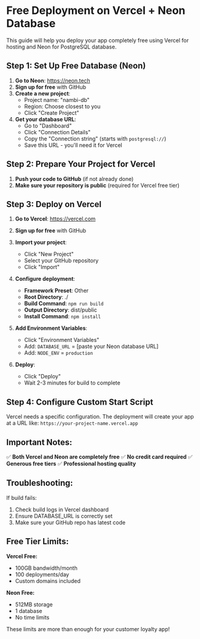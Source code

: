 # Free Deployment on Vercel + Neon Database

This guide will help you deploy your app completely free using Vercel for hosting and Neon for PostgreSQL database.

## Step 1: Set Up Free Database (Neon)

1. **Go to Neon**: https://neon.tech
2. **Sign up for free** with GitHub
3. **Create a new project**:
   - Project name: "nambi-db"
   - Region: Choose closest to you
   - Click "Create Project"
4. **Get your database URL**:
   - Go to "Dashboard"
   - Click "Connection Details"
   - Copy the "Connection string" (starts with `postgresql://`)
   - Save this URL - you'll need it for Vercel

## Step 2: Prepare Your Project for Vercel

1. **Push your code to GitHub** (if not already done)
2. **Make sure your repository is public** (required for Vercel free tier)

## Step 3: Deploy on Vercel

1. **Go to Vercel**: https://vercel.com
2. **Sign up for free** with GitHub
3. **Import your project**:
   - Click "New Project"
   - Select your GitHub repository
   - Click "Import"

4. **Configure deployment**:
   - **Framework Preset**: Other
   - **Root Directory**: ./
   - **Build Command**: `npm run build`
   - **Output Directory**: dist/public
   - **Install Command**: `npm install`

5. **Add Environment Variables**:
   - Click "Environment Variables"
   - Add: `DATABASE_URL` = [paste your Neon database URL]
   - Add: `NODE_ENV` = `production`

6. **Deploy**:
   - Click "Deploy"
   - Wait 2-3 minutes for build to complete

## Step 4: Configure Custom Start Script

Vercel needs a specific configuration. The deployment will create your app at a URL like:
`https://your-project-name.vercel.app`

## Important Notes:

✅ **Both Vercel and Neon are completely free**
✅ **No credit card required**
✅ **Generous free tiers**
✅ **Professional hosting quality**

## Troubleshooting:

If build fails:
1. Check build logs in Vercel dashboard
2. Ensure DATABASE_URL is correctly set
3. Make sure your GitHub repo has latest code

## Free Tier Limits:

**Vercel Free:**
- 100GB bandwidth/month
- 100 deployments/day
- Custom domains included

**Neon Free:**
- 512MB storage
- 1 database
- No time limits

These limits are more than enough for your customer loyalty app!